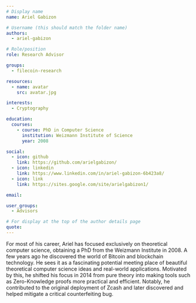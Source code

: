 ```yaml
---
# Display name
name: Ariel Gabizon

# Username (this should match the folder name)
authors:
  - ariel-gabizon

# Role/position
role: Research Advisor

groups:
  - filecoin-research

resources:
  - name: avatar
    src: avatar.jpg

interests:
  - Cryptography

education:
  courses:
    - course: PhD in Computer Science
      institution: Weizmann Institute of Science
      year: 2008

social:
  - icon: github
    link: https://github.com/arielgabizon/
  - icon: linkedin
    link: https://www.linkedin.com/in/ariel-gabizon-6b423a8/
  - icon: link
    link: https://sites.google.com/site/arielgabizon1/

email:

user_groups:
  - Advisors

# For display at the top of the author details page
quote:
---
```

For most of his career, Ariel has focused exclusively on theoretical computer science, obtaining a PhD from the Weizmann Institute in 2008. A few years ago he discovered the world of Bitcoin and blockchain technology. He sees it as a fascinating potential meeting place of beautiful theoretical computer science ideas and real-world applications. Motivated by this, he shifted his focus in 2014 from pure theory into making tools such as Zero-Knowledge proofs more practical and efficient. Notably, he contributed to the original deployment of Zcash and later discovered and helped mitigate a critical counterfeiting bug.

